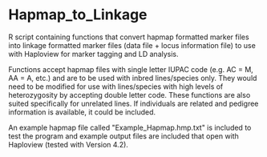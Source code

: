 # Hapmap_to_Linkage
R script containing functions that convert hapmap formatted marker files into linkage formatted marker files (data file + locus information file) to use with Haploview for marker tagging and LD analysis.

Functions accept hapmap files with single letter IUPAC code (e.g. AC = M, AA = A, etc.) and are to be used with inbred lines/species only. They would need to be modified for use with lines/species with high levels of heterozygosity by accepting double letter code. These functions are also suited specifically for unrelated lines. If individuals are related and pedigree information is available, it could be included.

An example hapmap file called "Example_Hapmap.hmp.txt" is included to test the program and example output files are included that open with Haploview (tested with Version 4.2).
